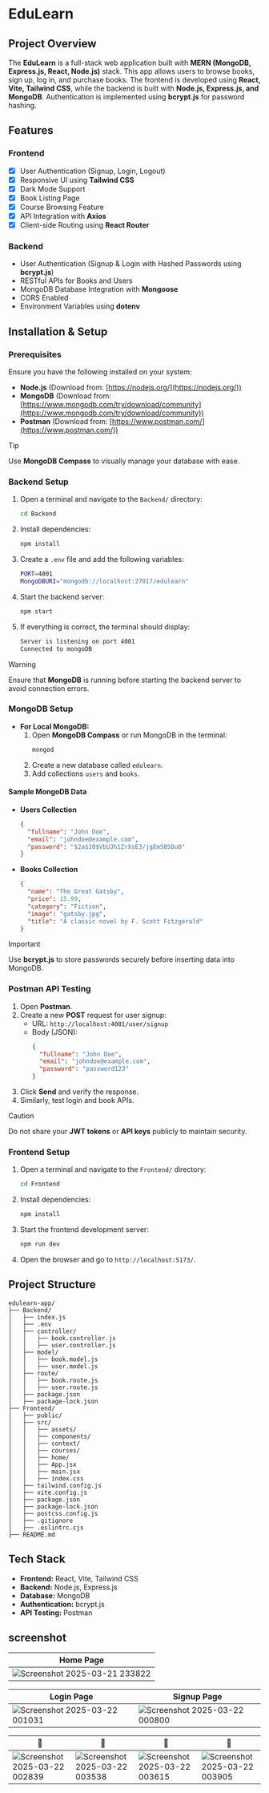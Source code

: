 # EduLearn

## Project Overview
The **EduLearn** is a full-stack web application built with **MERN (MongoDB, Express.js, React, Node.js)** stack. This app allows users to browse books, sign up, log in, and purchase books. The frontend is developed using **React, Vite, Tailwind CSS**, while the backend is built with **Node.js, Express.js, and MongoDB**. Authentication is implemented using **bcrypt.js** for password hashing.

## Features
### Frontend
- [x] User Authentication (Signup, Login, Logout)
- [x] Responsive UI using **Tailwind CSS**
- [x] Dark Mode Support
- [x] Book Listing Page
- [x] Course Browsing Feature
- [x] API Integration with **Axios**
- [x] Client-side Routing using **React Router**

### Backend
- User Authentication (Signup & Login with Hashed Passwords using **bcrypt.js**)
- RESTful APIs for Books and Users
- MongoDB Database Integration with **Mongoose**
- CORS Enabled
- Environment Variables using **dotenv**

## Installation & Setup
### Prerequisites
Ensure you have the following installed on your system:
- **Node.js** (Download from: [https://nodejs.org/](https://nodejs.org/))
- **MongoDB** (Download from: [https://www.mongodb.com/try/download/community](https://www.mongodb.com/try/download/community))
- **Postman** (Download from: [https://www.postman.com/](https://www.postman.com/))

> [!TIP]
> Use **MongoDB Compass** to visually manage your database with ease.

### Backend Setup
1. Open a terminal and navigate to the `Backend/` directory:
   ```sh
   cd Backend
   ```
2. Install dependencies:
   ```sh
   npm install
   ```
3. Create a `.env` file and add the following variables:
   ```sh
   PORT=4001
   MongoDBURI="mongodb://localhost:27017/edulearn"
   ```
4. Start the backend server:
   ```sh
   npm start
   ```
5. If everything is correct, the terminal should display:
   ```sh
   Server is listening on port 4001
   Connected to mongoDB
   ```

> [!WARNING]
> Ensure that **MongoDB** is running before starting the backend server to avoid connection errors.

### MongoDB Setup
- **For Local MongoDB:**
  1. Open **MongoDB Compass** or run MongoDB in the terminal:
     ```sh
     mongod
     ```
  2. Create a new database called `edulearn`.
  3. Add collections `users` and `books`.

#### Sample MongoDB Data
- **Users Collection**
  ```json
  {
    "fullname": "John Doe",
    "email": "johndoe@example.com",
    "password": "$2a$10$VbUJh1ZrXsE3/jgEmS0SOuO"
  }
  ```
- **Books Collection**
  ```json
  {
    "name": "The Great Gatsby",
    "price": 15.99,
    "category": "Fiction",
    "image": "gatsby.jpg",
    "title": "A classic novel by F. Scott Fitzgerald"
  }
  ```

> [!IMPORTANT]
> Use **bcrypt.js** to store passwords securely before inserting data into MongoDB.

### Postman API Testing
1. Open **Postman**.
2. Create a new **POST** request for user signup:
   - URL: `http://localhost:4001/user/signup`
   - Body (JSON):
     ```json
     {
       "fullname": "John Doe",
       "email": "johndoe@example.com",
       "password": "password123"
     }
     ```
3. Click **Send** and verify the response.
4. Similarly, test login and book APIs.

> [!CAUTION]
> Do not share your **JWT tokens** or **API keys** publicly to maintain security.

### Frontend Setup
1. Open a terminal and navigate to the `Frontend/` directory:
   ```sh
   cd Frontend
   ```
2. Install dependencies:
   ```sh
   npm install
   ```
3. Start the frontend development server:
   ```sh
   npm run dev
   ```
4. Open the browser and go to `http://localhost:5173/`.

## Project Structure
```
edulearn-app/
├── Backend/
│   ├── index.js
│   ├── .env
│   ├── controller/
│   │   ├── book.controller.js
│   │   ├── user.controller.js
│   ├── model/
│   │   ├── book.model.js
│   │   ├── user.model.js
│   ├── route/
│   │   ├── book.route.js
│   │   ├── user.route.js
│   ├── package.json
│   ├── package-lock.json
├── Frontend/
│   ├── public/
│   ├── src/
│   │   ├── assets/
│   │   ├── components/
│   │   ├── context/
│   │   ├── courses/
│   │   ├── home/
│   │   ├── App.jsx
│   │   ├── main.jsx
│   │   ├── index.css
│   ├── tailwind.config.js
│   ├── vite.config.js
│   ├── package.json
│   ├── package-lock.json
│   ├── postcss.config.js
│   ├── .gitignore
│   ├── .eslintrc.cjs
├── README.md
```

## Tech Stack
- **Frontend:** React, Vite, Tailwind CSS
- **Backend:** Node.js, Express.js
- **Database:** MongoDB
- **Authentication:** bcrypt.js
- **API Testing:** Postman

## screenshot

| Home Page |
|------|
| ![Screenshot 2025-03-21 233822](https://github.com/user-attachments/assets/2ce7aa92-d19a-4e9e-891b-a3b05ef0d305) |

| Login Page | Signup Page |
| ------ | ----- |
| ![Screenshot 2025-03-22 001031](https://github.com/user-attachments/assets/58fc44d7-b7df-4e49-822a-eaecad70867a) | ![Screenshot 2025-03-22 000800](https://github.com/user-attachments/assets/9077dbcb-7df7-4af1-956d-7687ce81069a) |

| 📱 | 📱 | 📱 | 📱 |
| -- | -- | -- | -- |
| ![Screenshot 2025-03-22 002839](https://github.com/user-attachments/assets/6409b126-0ad3-4660-a190-82573da0b3f0) | ![Screenshot 2025-03-22 003538](https://github.com/user-attachments/assets/d6875b4b-5eb0-4ee6-8b5d-d2d46ad57395) | ![Screenshot 2025-03-22 003615](https://github.com/user-attachments/assets/121b512f-5d18-4cff-8a42-d9424b98bf36) | ![Screenshot 2025-03-22 003905](https://github.com/user-attachments/assets/6c0245f7-7c56-4467-9257-a7c208cea456) |








